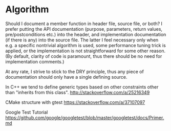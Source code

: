 # Algorithm

Should I document a member function in header file, source file, or both?
I prefer putting the API documentation (purpose, parameters, return values, pre/postconditions etc.) into the header, and implementation documentation (if there is any) into the source file. The latter I feel necessary only when e.g. a specific nontrivial algorithm is used, some performance tuning trick is applied, or the implementation is not straightforward for some other reason. (By default, clarity of code is paramount, thus there should be no need for implementation comments.)

At any rate, I strive to stick to the DRY principle, thus any piece of documentation should only have a single defining source.


In C++ we tend to define generic types based on other constraints other than "inherits from this class". 
http://stackoverflow.com/a/25216349



CMake structure with gtest
https://stackoverflow.com/a/37107097

Google Test Tutorial
https://github.com/google/googletest/blob/master/googletest/docs/Primer.md